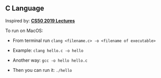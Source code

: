 
## C Language

Inspired by: **[CS50 2019 Lectures](https://www.youtube.com/watch?v=e9Eds2Rc_x8&pbjreload=101)**

To run on MacOS:

- From terminal run `clang <filename.c> -o <filename of executable>`

- Example: `clang hello.c -o hello`

- Another way: `gcc -o hello hello.c`

- Then you can run it: `./hello`
